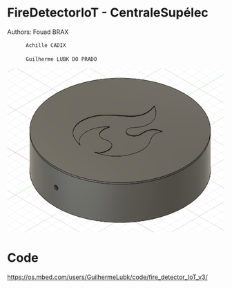 # FireDetectorIoT - CentraleSupélec
 
Authors:
          Fouad BRAX

          Achille CADIX
          
          Guilherme LUBK DO PRADO
          
![](caseComplet_haut.png)

# Code

https://os.mbed.com/users/GuilhermeLubk/code/fire_detector_IoT_v3/
